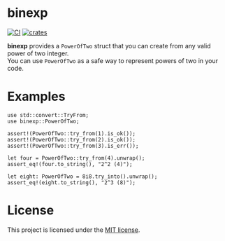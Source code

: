 # binexp

[![CI](https://github.com/Mirch/binexp/actions/workflows/ci.yml/badge.svg)](https://github.com/Mirch/binexp/actions/workflows/ci.yml)
[![crates](https://img.shields.io/crates/v/binexp)](https://img.shields.io/crates/v/binexp)

**binexp** provides a `PowerOfTwo` struct that you can create from any valid power of two integer.  
You can use `PowerOfTwo` as a safe way to represent powers of two in your code.
    
# Examples
```
use std::convert::TryFrom;
use binexp::PowerOfTwo;

assert!(PowerOfTwo::try_from(1).is_ok());
assert!(PowerOfTwo::try_from(2).is_ok());
assert!(PowerOfTwo::try_from(3).is_err());

let four = PowerOfTwo::try_from(4).unwrap();
assert_eq!(four.to_string(), "2^2 (4)");

let eight: PowerOfTwo = 8i8.try_into().unwrap();
assert_eq!(eight.to_string(), "2^3 (8)");
```

# License
This project is licensed under the [MIT license](LICENSE).
